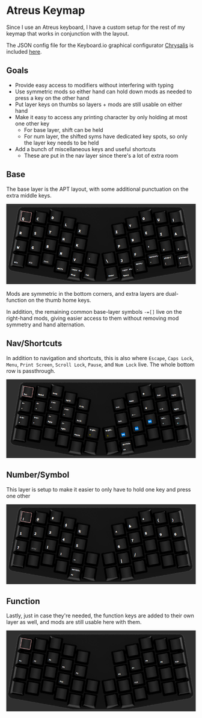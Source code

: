 # Atreus Keymap

Since I use an Atreus keyboard, I have a custom setup for the rest of my keymap that works in conjunction with the layout.

The JSON config file for the Keyboard.io graphical configurator [Chrysalis](https://github.com/keyboardio/Chrysalis) is included [here](APT.json).

## Goals

- Provide easy access to modifiers without interfering with typing
- Use symmetric mods so either hand can hold down mods as needed to press a key on the other hand
- Put layer keys on thumbs so layers + mods are still usable on either hand
- Make it easy to access any printing character by only holding at most one other key
    - For base layer, shift can be held
    - For num layer, the shifted syms have dedicated key spots, so only the layer key needs to be held
- Add a bunch of miscellaneous keys and useful shortcuts
    - These are put in the nav layer since there's a lot of extra room

## Base

The base layer is the APT layout, with some additional punctuation on the extra middle keys.

![APT](Layer1.png)

Mods are symmetric in the bottom corners, and extra layers are dual-function on the thumb home keys.

In addition, the remaining common base-layer symbols `-=[]` live on the right-hand mods, giving easier access to them without removing mod symmetry and hand alternation.

## Nav/Shortcuts

In addition to navigation and shortcuts, this is also where `Escape`, `Caps Lock`, `Menu`, `Print Screen`, `Scroll Lock`, `Pause`, and `Num Lock` live. The whole bottom row is passthrough.

![Nav](Layer2.png)

## Number/Symbol

This layer is setup to make it easier to only have to hold one key and press one other

![Num](Layer3.png)

## Function

Lastly, just in case they're needed, the function keys are added to their own layer as well, and mods are still usable here with them.

![Num](Layer4.png)